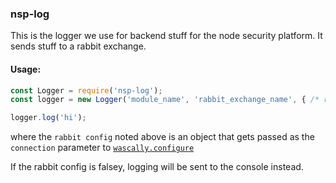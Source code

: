### nsp-log

This is the logger we use for backend stuff for the node security platform. It sends stuff to a rabbit exchange.

#### Usage:

```js
const Logger = require('nsp-log');
const logger = new Logger('module_name', 'rabbit_exchange_name', { /* rabbit config */ });

logger.log('hi');
```

where the `rabbit config` noted above is an object that gets passed as the `connection` parameter to [`wascally.configure`](https://github.com/leankit-labs/wascally#addconnection--options-)

If the rabbit config is falsey, logging will be sent to the console instead.
